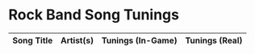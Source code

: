 # Rock Band Song Tunings

| Song Title | Artist(s) | Tunings (In-Game) | Tunings (Real) |
| ---------- | --------- | ----------------- | -------------- |
